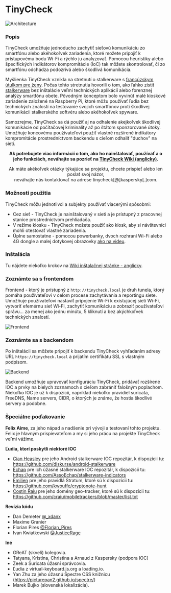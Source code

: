 # TinyCheck

![Architecture](/assets/network-home.png)

### Popis

TinyCheck umožňuje jednoducho zachytiť sieťovú komunikáciu zo smartfónu alebo akéhokoľvek zariadenia, ktoré možete pripojiť k prístupovému bodu Wi-Fi a rýchlo ju analyzovať. Pomocou heuristiky alebo špecifických indikátorov kompromitácie (IoC) tak môžete skontrolovať, či zo smartfónu odchádza podozrivá alebo škodlivá komunikácia.

Myšlienka TinyCheck vznikla na stretnutí o stalkerware s [francúzskym útulkom pre ženy](https://www.centre-hubertine-auclert.fr). Počas tohto stretnutia hovorili o tom, ako ľahko zistiť [stalkerware](https://stopstalkerware.org/) bez inštalácie veľmi technických aplikácií alebo forenznej analýzy smartfónu obete. Pôvodným konceptom bolo vyvinúť malé kioskové zariadenie založené na Raspberry Pi, ktoré môžu používať ľudia bez technických znalostí na testovanie svojich smartfónov proti škodlivej komunikácii stalkerského softvéru alebo akéhokoľvek spyware.

Samozrejme, TinyCheck sa dá použiť aj na odhalenie akejkoľvek škodlivej komunikácie od počítačovej kriminality až po štátom sponzorované útoky. Umožňuje koncovému používateľovi použiť vlastné rozšírené indikátory kompromitácie prostredníctvom backendu s cieľom odhaliť "duchov" na sieti.

<p align="center"><strong>Ak potrebujete viac informácií o tom, ako ho nainštalovať, používať a o jeho funkciách, neváhajte sa pozrieť na <a href="https://github.com/KasperskyLab/TinyCheck/wiki">TinyCheck Wiki (anglicky)</a>.</strong></p>

<p align="center">Ak máte akékoľvek otázky týkajúce sa projektu, chcete prispieť alebo len poslať svoj názor, <br />neváhajte nás kontaktovať na adrese tinycheck[@]kaspersky[.]com.</p>

### Možnosti použitia

TinyCheck môžu jednotlivci a subjekty používať viacerými spôsobmi:

- Cez sieť - TinyCheck je nainštalovaný v sieti a je prístupný z pracovnej stanice prostredníctvom prehliadača.
- V režime kiosku - TinyCheck možete použiť ako kiosk, aby si návštevníci mohli otestovať vlastné zariadenia.
- Úplne samostatne - pomocou powerbanky, dvoch rozhraní Wi-Fi alebo 4G dongle a malej dotykovej obrazovky [ako na videu](https://twitter.com/felixaime/status/1331535790392946689).

### Inštalácia

Tu nájdete niekoľko krokov na [Wiki inštalačnej stránke - anglicky](https://github.com/KasperskyLab/TinyCheck/wiki/TinyCheck-installation).

### Zoznámte sa s frontendom

Frontend - ktorý je prístupný z `http://tinycheck.local` je druh tunela, ktorý pomáha používateľovi v celom procese zachytávania a reportingu siete. Umožňuje používateľovi nastaviť pripojenie Wi-Fi k existujúcej sieti Wi-Fi, vytvoriť efemérnu sieť Wi-Fi, zachytiť komunikáciu a zobraziť používateľovi správu... za menej ako jednu minútu, 5 kliknutí a bez akýchkoľvek technických znalostí.

![Frontend](/assets/frontend.png)

### Zoznámte sa s backendom

Po inštalácii sa môžete pripojiť k backendu TinyCheck vyhľadaním adresy URL `https://tinycheck.local` a prijatím certifikátu SSL s vlastným podpisom.

![Backend](/assets/backend.png)

Backend umožňuje upravovať konfiguráciu TinyCheck, pridávať rozšírené IOC a prvky na bielych zoznamoch s cieľom zabrániť falošným poplachom. Niekoľko IOC je už k dispozícii, napríklad niekoľko pravidiel suricata, FreeDNS, Name servers, CIDR, o ktorých je známe, že hostia škodlivé servery a podobne.

### Špeciálne poďakovanie

**Felix Aime**, za jeho nápad a nadšenie pri vývoji a testovaní tohto projektu. Felix je hlavným prispievateľom a my si jeho prácu na projekte TinyCheck veľmi vážime.

**Ľudia, ktorí poskytli niektoré IOC**
- [Cian Heasley](https://twitter.com/nscrutables) pre jeho Android stalkerware IOC repozitár, k dispozícii tu: https://github.com/diskurse/android-stalkerware
- [Echap](https://github.com/AssoEchap) pre ich úžasné stalkerware IOC repozitár, k dispozícii tu: https://github.com/AssoEchap/stalkerware-indicators
- [Emilien](https://twitter.com/__Emilien__) pre jeho pravidlá Stratum, ktoré sú k dispozícii tu: https://github.com/kwouffe/cryptonote-hunt
- [Costin Raiu](https://twitter.com/craiu) pre jeho domény geo-tracker, ktoré sú k dispozícii tu: https://github.com/craiu/mobiletrackers/blob/master/list.txt

**Revízia kódu**
- Dan Demeter [@_xdanx](https://twitter.com/_xdanx)
- Maxime Granier
- Florian Pires [@Florian_Pires](https://twitter.com/Florian_Pires)
- Ivan Kwiatkowski [@JusticeRage](https://twitter.com/JusticeRage)

**Iné**
- GReAT (skvelí) kolegovia.
- Tatyana, Kristina, Christina a Arnaud z Kaspersky (podpora IOC)
- Zeek a Suricata úžasní správcovia.
- Ľudia z virtual-keyboard.js.org a loading.io.
- Yan Zhu za jeho úžasnú Spectre CSS knižnicu (https://picturepan2.github.io/spectre/)
- Marek Bujko (slovenská lokalizácia).
